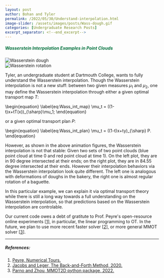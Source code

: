 ```yaml
---
layout: post
author: Bohan and Tyler 
permalink: /2022/05/30/Understand-interpolation.html
image-slider: /assets/images/posts/Wass-dough.gif
categories: [Undergraduate Research Posts]
excerpt_separator: <!--end_excerpt-->
---
```



<h5><span style="color:#00703C">Wasserstein Interpolation Examples in Point Clouds</span></h5>
<!--end_excerpt-->
<div class="row">
	<div class="column">
	<img class="img-fluid" src="{{'/assets/images/posts/Wass-dough.gif' | relative_url}}" alt="Wasserstein dough">
	</div>
		<div class="column">
	<img class="img-fluid" src="{{'/assets/images/posts/Wass-rotation.gif' | relative_url}}" alt="Wasserstein rotation">
	</div>
</div>

Tyler, an undergraduate student at Dartmouth College, wants to fully understand the Wasserstein interpolation. Though the Wasserstein interpolation is not a new stuff: between two given measures $\mu_1$ and $\mu_2$, one may define the Wasserstein interpolation through either a given optimal transport map $T$:

\begin{equation}
\label{eq:Wass_int_map}
\mu_t = ((1-t)x+tT(x))_{\sharp}\mu_1;
\end{equation}

or a given optimal transport plan $P$:

\begin{equation}
\label{eq:Wass_int_plan}
\mu_t = ((1-t)x+ty)_{\sharp} P.
\end{equation}

However, as shown in the above animation figures, the Wasserstein interpolation is not that stable: Given two sets of two point clouds (blue point cloud at time 0 and red point cloud at time 1). On the left plot, they are in 90 degree intersected at their ends; on the right plot, they are in 84.55 degree intersected at their ends. However their interpolation behaviors via the Wasserstein interpolation look quite different. The left one is analogous with deformations of doughs in the bakery, the right one is almost regular rotation of a baguette. 

In this particular example, we can explain it via optimal transport theory while there is still a long way towards a full understanding on the Wasserstein interpolation, so that predictions based on the Wasserstein interpolation are controlable.

Our current code owes a debt of gratitute to Prof. Peyre's open-resource online experiments \[[1]\], in particular, the linear programming to OT. In the future, we plan to use more recent faster solver \[[2]\], or more general MMOT solver \[[3]\]. 

----
##### References:


1. [Peyre, Numerical Tours.](https://www.numerical-tours.com/python/)
2. [Jacobs and Leger, The Back-and-Forth Method, 2020.](https://back-and-forth.netlify.app)
3. [Parno and Zhou, MMOT2D python package, 2022.](https://simda-muri.github.io/mmot/)

[1]: https://www.numerical-tours.com/python/
[2]: https://back-and-forth.netlify.app
[3]: https://simda-muri.github.io/mmot/


